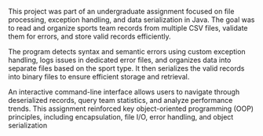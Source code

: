 This project was part of an undergraduate assignment focused on file processing, exception handling, and data serialization in Java. The goal was to read and organize sports team records from multiple CSV files, validate them for errors, and store valid records efficiently.

The program detects syntax and semantic errors using custom exception handling, logs issues in dedicated error files, and organizes data into separate files based on the sport type. It then serializes the valid records into binary files to ensure efficient storage and retrieval.

An interactive command-line interface allows users to navigate through deserialized records, query team statistics, and analyze performance trends. This assignment reinforced key object-oriented programming (OOP) principles, including encapsulation, file I/O, error handling, and object serialization
